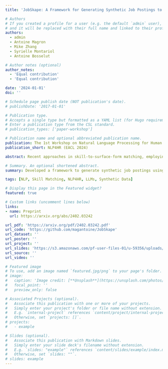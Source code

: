```yaml
---
title: 'JobSkape: A Framework for Generating Synthetic Job Postings to Enhance Skill Matching'

# Authors
# If you created a profile for a user (e.g. the default `admin` user), write the username (folder name) here
# and it will be replaced with their full name and linked to their profile.
authors:
  - admin
  - Antoine Magron
  - Mike Zhang
  - Syrielle Montariol
  - Antoine Bosselut

# Author notes (optional)
author_notes:
  - 'Equal contribution'
  - 'Equal contribution'

date: '2024-01-01'
doi: ''

# Schedule page publish date (NOT publication's date).
# publishDate: '2017-01-01'

# Publication type.
# Accepts a single type but formatted as a YAML list (for Hugo requirements).
# Enter a publication type from the CSL standard.
# publication_types: ['paper-workshop']

# Publication name and optional abbreviated publication name.
publication: The 1st Workshop on Natural Language Processing for Human Resources (NLP4HR), EACL 2024
publication_short: NLP4HR (EACL 2024)

abstract: Recent approaches in skill-to-surface-form matching, employing synthetic training data for classification or similarity model training, have shown promising results, eliminating the need for time-consuming and expensive annotation. However, previous datasets have limitations, such as featuring only one skill per sentence and generally comprising short sentences. This paper introduces JobSkape, a framework to generate synthetic data that resembles real-world job postings, specifically designed to enhance skill-to-taxonomy matching. Within this framework, we create SkillSkape, a comprehensive open-source synthetic dataset of job postings tailored for skill-matching tasks. We introduce several offline metrics that show our dataset is more diverse, realistic, and follows a higher quality based on similarities. Additionally, we present a multi-step pipeline utilizing large language models (LLMs), benchmarking against supervised methodologies. We outline that the performances are comparable and that each method can be used for different use cases.

# Summary. An optional shortened abstract.
summary: Developed a framework to generate synthetic job postings using LLMs to address the lack of annotated job posting data that support skill extraction and matching tasks.

tags: [NLP, Skill Matching, NLP4HR, LLMs, Synthetic Data]

# Display this page in the Featured widget?
featured: true

# Custom links (uncomment lines below)
links:
- name: Preprint
  url: https://arxiv.org/abs/2402.03242

url_pdf: 'https://arxiv.org/pdf/2402.03242.pdf'
url_code: 'https://github.com/magantoine/JobSkape'
url_dataset: ''
url_poster: ''
url_project: ''
url_slides: 'https://s3.amazonaws.com/pf-user-files-01/u-59356/uploads/2024-02-20/8t03237/NLP4HR_2024_JobSkape_presentation.pdf'
url_source: ''
url_video: ''

# Featured image
# To use, add an image named `featured.jpg/png` to your page's folder.
# image:
#   caption: 'Image credit: [**Unsplash**](https://unsplash.com/photos/pLCdAaMFLTE)'
#   focal_point: ''
#   preview_only: false

# Associated Projects (optional).
#   Associate this publication with one or more of your projects.
#   Simply enter your project's folder or file name without extension.
#   E.g. `internal-project` references `content/project/internal-project/index.md`.
#   Otherwise, set `projects: []`.
# projects:
#   - example

# Slides (optional).
#   Associate this publication with Markdown slides.
#   Simply enter your slide deck's filename without extension.
#   E.g. `slides: "example"` references `content/slides/example/index.md`.
#   Otherwise, set `slides: ""`.
# slides: example
---
```

